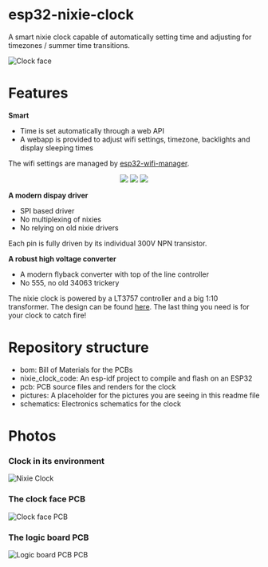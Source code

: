 # esp32-nixie-clock

A smart nixie clock capable of automatically setting time and adjusting for timezones / summer time transitions.

![Clock face](https://raw.githubusercontent.com/tonyp7/esp32-nixie-clock/master/pictures/nixie-clock-front-1024.jpg)

# Features

**Smart**

  - Time is set automatically through a web API
  - A webapp is provided to adjust wifi settings, timezone, backlights and display sleeping times
  
The wifi settings are managed by [esp32-wifi-manager](https://github.com/tonyp7/esp32-wifi-manager).

<p align="center">
  <img src="https://raw.githubusercontent.com/tonyp7/esp32-nixie-clock/master/pictures/webapp-screenshot-small-1.png">
  <img src="https://raw.githubusercontent.com/tonyp7/esp32-nixie-clock/master/pictures/webapp-screenshot-small-2.png">
  <img src="https://raw.githubusercontent.com/tonyp7/esp32-nixie-clock/master/pictures/webapp-screenshot-small-3.png">
</p>

**A modern dispay driver**

  - SPI based driver
  - No multiplexing of nixies
  - No relying on old nixie drivers

Each pin is fully driven by its individual 300V NPN transistor.

**A robust high voltage converter**

 - A modern flyback converter with top of the line controller
 - No 555, no old 34063 trickery

The nixie clock is powered by a LT3757 controller and a big 1:10 transformer. The design can be found [here](https://github.com/tonyp7/170v-nixie-power-supply). The last thing you need is for your clock to catch fire!

# Repository structure

- bom: Bill of Materials for the PCBs
- nixie_clock_code: An esp-idf project to compile and flash on an ESP32
- pcb: PCB source files and renders for the clock
- pictures: A placeholder for the pictures you are seeing in this readme file
- schematics: Electronics schematics for the clock

# Photos

### Clock in its environment
![Nixie Clock](https://raw.githubusercontent.com/tonyp7/esp32-nixie-clock/master/pictures/nixie-clock-coffee-table-1024.jpg)

### The clock face PCB
![Clock face PCB](https://raw.githubusercontent.com/tonyp7/esp32-nixie-clock/master/pictures/clock-face-assembled-1024.jpg)

### The logic board PCB
![Logic board PCB PCB](https://raw.githubusercontent.com/tonyp7/esp32-nixie-clock/master/pictures/logic-board-assembled-1024.jpg)


